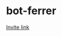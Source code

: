 # bot-ferrer

[Invite link](https://discord.com/oauth2/authorize?client_id=1189209117601042533&permissions=277025392704&scope=bot%20applications.commands)
